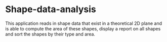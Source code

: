 # Shape-data-analysis
This application reads in shape data that exist in a theoretical 2D plane and is able to compute the area of these shapes, display a report on all shapes and sort the shapes by their type and area.
